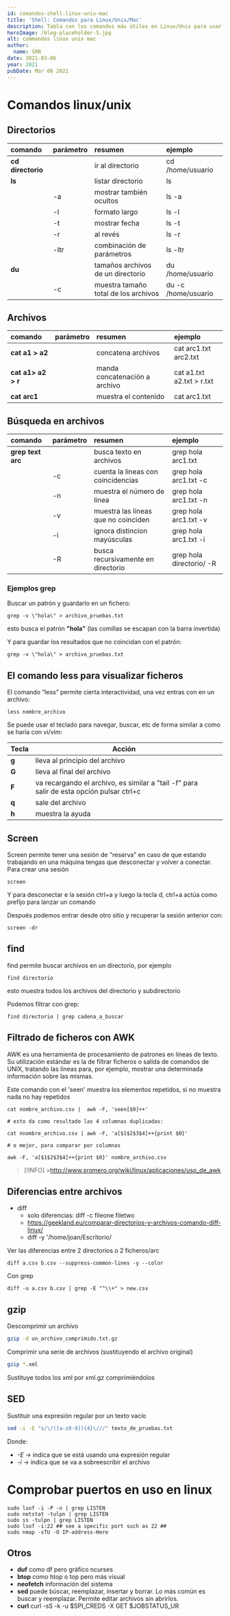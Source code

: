 ```yaml
---
id: comandos-shell-linux-unix-mac
title: 'Shell: Comandos para Linux/Unix/Mac'
description: Tabla con los comandos más útiles en Linux/Unix para usar en el terminal
heroImage: /blog-placeholder-5.jpg
alt: commandos linux unix mac
author:
  name: SRN
date: 2021-03-06
year: 2021
pubDate: Mar 06 2021
---
```


# Comandos linux/unix

## Directorios

| comando           | parámetro | resumen                              | **ejemplo**         |
| :---------------- | :-------- | :----------------------------------- | :------------------ |
| **cd directorio** |           | ir al directorio                     | cd /home/usuario    |
| **ls**            |           | listar directorio                    | ls                  |
|                   | -a        | mostrar también ocultos              | ls -a               |
|                   | -l        | formato largo                        | ls -l               |
|                   | -t        | mostrar fecha                        | ls -t               |
|                   | -r        | al revés                             | ls -r               |
|                   | -ltr      | combinación de parámetros            | ls -ltr             |
| **du**            |           | tamaños archivos de un directorio    | du /home/usuario    |
|                   | -c        | muestra tamaño total de los archivos | du -c /home/usuario |

## Archivos

| comando            | parámetro | resumen                       | ejemplo                   |
| :----------------- | :-------- | :---------------------------- | :------------------------ |
| **cat a1 > a2**    |           | concatena archivos            | cat arc1.txt arc2.txt     |
| **cat a1> a2 > r** |           | manda concatenación a archivo | cat a1.txt a2.txt > r.txt |
| **cat arc1**       |           | muestra el contenido          | cat arc1.txt              |

## Búsqueda en archivos

| comando           | parámetro | resumen                             | ejemplo                  |
| :---------------- | :-------- | :---------------------------------- | :----------------------- |
| **grep text arc** |           | busca texto en archivos             | grep hola arc1.txt       |
|                   | -c        | cuenta la lineas con coincidencias  | grep hola arc1.txt -c    |
|                   | -n        | muestra el número de linea          | grep hola arc1.txt -n    |
|                   | -v        | muestra las lineas que no coinciden | grep hola arc1.txt -v    |
|                   | -i        | ignora distincion mayúsculas        | grep hola arc1.txt -i    |
|                   | -R        | busca recursivamente en directorio  | grep hola directorio/ -R |

### Ejemplos grep

Buscar un patrón y guardarlo en un fichero:

```shell
grep -v \"hola\" > archivo_pruebas.txt
```

esto busca el patrón **"hola"** (las comillas se escapan con la barra invertida)

Y para guardar los resultados que no coincidan con el patrón:

```shell
grep -v \"hola\" > archivo_pruebas.txt
```

## El comando less para visualizar ficheros

El comando “less” permite cierta interactividad, una vez entras con en un archivo:

```shell
less nombre_archivo
```

Se puede usar el teclado para navegar, buscar, etc de forma similar a como se haría con vi/vim:

| **Tecla** | **Acción**                                                                               |     |
| --------- | ---------------------------------------------------------------------------------------- | --- |
| **g**     | lleva al principio del archivo                                                           |     |
| **G**     | lleva al final del archivo                                                               |     |
| **F**     | va recargando el archivo, es similar a "tail -f" para salir de esta opción pulsar ctrl+c |     |
| **q**     | sale del archivo                                                                         |     |
| **h**     | muestra la ayuda                                                                         |     |

## Screen

Screen permite tener una sesión de "reserva" en caso de que estando trabajando en una máquina tengas que desconectar y volver a conectar.
Para crear una sesión

```
screen
```

Y para desconectar e la sesión ctrl+a y luego la tecla d, ctrl+a actúa como prefijo para lanzar un comando

Después podemos entrar desde otro sitio y recuperar la sesión anterior con:

```
screen -dr
```

## find

find permite buscar archivos en un directorio, por ejemplo

```
find directorio
```

esto muestra todos los archivos del directorio y subdirectorio

Podemos filtrar con grep:

```
find directorio | grep cadena_a_buscar
```

## Filtrado de ficheros con AWK

AWK es una herramienta de procesamiento de patrones en líneas de texto. Su utilización estándar es la de filtrar ficheros o salida de comandos de UNIX, tratando las líneas para, por ejemplo, mostrar una determinada información sobre las mismas.

Este comando con el 'seen' muestra los elementos repetidos, si no muestra nada no hay repetidos

```shell
cat nombre_archivo.csv |  awk -F, 'seen[$0]++'

# esto da como resultado las 4 columnas duplicadas:

cat nnombre_archivo.csv | awk -F, 'a[$1$2$3$4]++{print $0}'

# o mejor, para comparar por columnas

awk -F, 'a[$1$2$3$4]++{print $0}' nombre_archivo.csv
```

> [!INFO] >http://www.sromero.org/wiki/linux/aplicaciones/uso_de_awk

## Diferencias entre archivos

- diff
  - solo diferencias: diff -c fileone filetwo
  - https://geekland.eu/comparar-directorios-y-archivos-comando-diff-linux/
  - diff -y '/home/joan/Escritorio/

Ver las diferencias entre 2 directorios o 2 ficheros/arc
```shell
diff a.csv b.csv --suppress-common-lines -y --color
```

Con grep
```shell
diff -u a.csv b.csv | grep -E "^\\+" > new.csv
```

## gzip

Descomprimir un archivo
```bash
gzip -d un_archivo_comprimido.txt.gz
```

Comprimir una serie de archivos (sustituyendo el archivo original)
```bash
gzip *.xml
```

Sustituye todos los xml por xml.gz comprimiéndolos

## SED

Sustituir una expresión regular por un texto vacío

```bash
sed -i -E "s/\/([a-z0-9]){4}\///" texto_de_pruebas.txt
```

Donde:

- _-E_ -> indica que se está usando una expresión regular
- _-i_ -> indica que se va a sobreescribir el archivo

# Comprobar puertos en uso en linux

```shell
sudo lsof -i -P -n | grep LISTEN
sudo netstat -tulpn | grep LISTEN
sudo ss -tulpn | grep LISTEN
sudo lsof -i:22 ## see a specific port such as 22 ##
sudo nmap -sTU -O IP-address-Here
```

## Otros

- **duf** como df pero gráfico ncurses
- **btop** como htop o top pero más visual
- **neofetch** información del sistema
- **sed** puede búscar, reemplazar, insertar y borrar. Lo más común es buscar y reemplazar. Permite editar archivos sin abrirlos.
- **curl** curl -sS -k -u $SPI_CREDS -X GET $JOBSTATUS_UR

